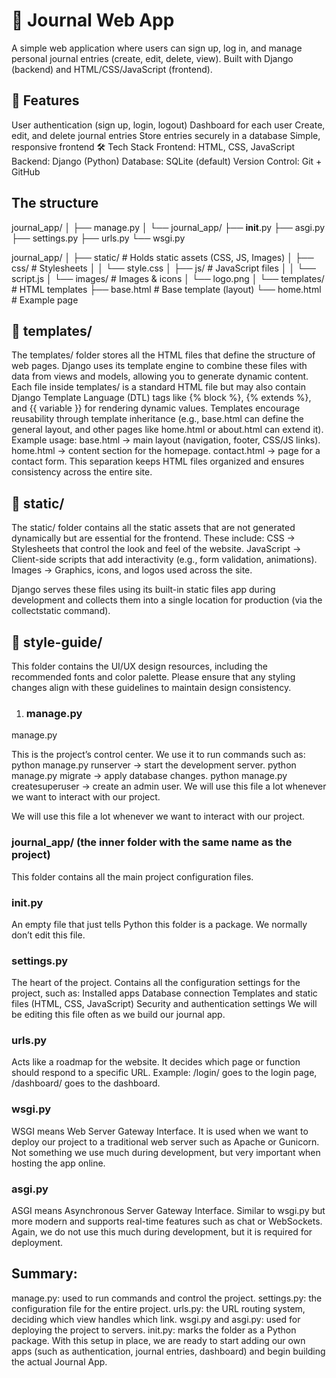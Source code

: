 # 📓 Journal Web App

A simple web application where users can sign up, log in, and manage personal journal entries (create, edit, delete, view). Built with Django (backend) and HTML/CSS/JavaScript (frontend).

## 🚀 Features

User authentication (sign up, login, logout)
Dashboard for each user
Create, edit, and delete journal entries
Store entries securely in a database
Simple, responsive frontend
🛠️ Tech Stack
Frontend: HTML, CSS, JavaScript
Backend: Django (Python)
Database: SQLite (default)
Version Control: Git + GitHub


## The structure 


 journal_app/
│
├── manage.py
│
└── journal_app/
    ├── __init__.py
    ├── asgi.py
    ├── settings.py
    ├── urls.py
    └── wsgi.py 


journal_app/
│
├── static/                # Holds static assets (CSS, JS, Images)
│   ├── css/               # Stylesheets
│   │   └── style.css
│   ├── js/                # JavaScript files
│   │   └── script.js
│   └── images/            # Images & icons
│       └── logo.png
│
└── templates/             # HTML templates
    ├── base.html          # Base template (layout)
    └── home.html          # Example page





## 📂 templates/

The templates/ folder stores all the HTML files that define the structure of web pages. Django uses its template engine to combine these files with data from views and models, allowing you to generate dynamic content.
Each file inside templates/ is a standard HTML file but may also contain Django Template Language (DTL) tags like {% block %}, {% extends %}, and {{ variable }} for rendering dynamic values.
Templates encourage reusability through template inheritance (e.g., base.html can define the general layout, and other pages like home.html or about.html can extend it).
Example usage:
base.html → main layout (navigation, footer, CSS/JS links).
home.html → content section for the homepage.
contact.html → page for a contact form.
This separation keeps HTML files organized and ensures consistency across the entire site.

## 📂 static/

The static/ folder contains all the static assets that are not generated dynamically but are essential for the frontend. These include:
CSS → Stylesheets that control the look and feel of the website.
JavaScript → Client-side scripts that add interactivity (e.g., form validation, animations).
Images → Graphics, icons, and logos used across the site.

Django serves these files using its built-in static files app during development and collects them into a single location for production (via the collectstatic command).

## 📂 style-guide/

This folder contains the UI/UX design resources, including the recommended fonts and color palette. Please ensure that any styling changes align with these guidelines to maintain design consistency.

1. ### manage.py
manage.py

This is the project’s control center.
We use it to run commands such as:
python manage.py runserver → start the development server.
python manage.py migrate → apply database changes.
python manage.py createsuperuser → create an admin user.
We will use this file a lot whenever we want to interact with our project.

We will use this file a lot whenever we want to interact with our project.

### journal_app/ (the inner folder with the same name as the project)
This folder contains all the main project configuration files.


### init.py
An empty file that just tells Python this folder is a package.
We normally don’t edit this file.

### settings.py
The heart of the project.
Contains all the configuration settings for the project, such as:
Installed apps
Database connection
Templates and static files (HTML, CSS, JavaScript)
Security and authentication settings
We will be editing this file often as we build our journal app.

### urls.py
Acts like a roadmap for the website.
It decides which page or function should respond to a specific URL.
Example: /login/ goes to the login page, /dashboard/ goes to the dashboard.

### wsgi.py
WSGI means Web Server Gateway Interface.
It is used when we want to deploy our project to a traditional web server such as Apache or Gunicorn.
Not something we use much during development, but very important when hosting the app online.

### asgi.py
ASGI means Asynchronous Server Gateway Interface.
Similar to wsgi.py but more modern and supports real-time features such as chat or WebSockets.
Again, we do not use this much during development, but it is required for deployment.

## Summary:

manage.py: used to run commands and control the project.
settings.py: the configuration file for the entire project.
urls.py: the URL routing system, deciding which view handles which link.
wsgi.py and asgi.py: used for deploying the project to servers.
init.py: marks the folder as a Python package.
With this setup in place, we are ready to start adding our own apps (such as authentication, journal entries, dashboard) and begin building the actual Journal App.